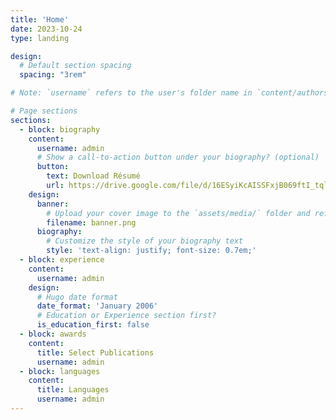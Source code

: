 ```yaml
---
title: 'Home'
date: 2023-10-24
type: landing

design:
  # Default section spacing
  spacing: "3rem"

# Note: `username` refers to the user's folder name in `content/authors/`

# Page sections
sections:
  - block: biography
    content:
      username: admin
      # Show a call-to-action button under your biography? (optional)
      button:
        text: Download Résumé
        url: https://drive.google.com/file/d/16ESyiKcAISSFxjB069ftI_tqlv0mLqlK/view?usp=drive_link
    design:
      banner:
        # Upload your cover image to the `assets/media/` folder and reference it here
        filename: banner.png
      biography:
        # Customize the style of your biography text
        style: 'text-align: justify; font-size: 0.7em;'
  - block: experience
    content:
      username: admin
    design:
      # Hugo date format
      date_format: 'January 2006'
      # Education or Experience section first?
      is_education_first: false
  - block: awards
    content:
      title: Select Publications
      username: admin
  - block: languages
    content:
      title: Languages
      username: admin
---
```

